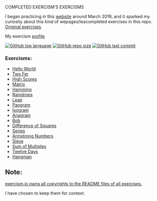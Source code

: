 COMPLETED EXERCISM'S EXERCISMS

I began practicing in this [website](https://exercism.io) around March 2019, and
it sparked my curiosity about this kind of wepages/leacompleted exercises in this repo.
[Original exercises](exercism.io/languages/python/exercises).

My exercism [profile](https://exercism.io/profiles/ibLeDy)

[![GitHub top language](https://img.shields.io/github/languages/top/ibLeDy/exercisms-python)](https://github.com/ibLeDy/exercisms-python/search?l=python)
[![GitHub repo size](https://img.shields.io/github/repo-size/ibLeDy/exercisms-python)](https://github.com/ibLeDy/exercisms-python)
[![GitHub last commit](https://img.shields.io/github/last-commit/ibLeDy/exercisms-python)](https://github.com/ibLeDy/exercisms-python/commits/master)

### Exercisms:

  - [Hello World](completed/hello-world)
  - [Two Fer](completed/two-fer)
  - [High Scores](completed/high-scores)
  - [Matrix](completed/matrix)
  - [Hamming](completed/hamming)
  - [Raindrops](completed/raindrops)
  - [Leap](completed/leap)
  - [Pangram](completed/pangram)
  - [Isogram](completed/isogram)
  - [Anagram](completed/anagram)
  - [Bob](completed/bob)
  - [Difference of Squares](completed/difference-of-squares)
  - [Series](completed/series)
  - [Armstrong Numbers](completed/armstrong-numbers)
  - [Sieve](completed/sieve)
  - [Sum of Multiples](completed/sum-of-multiples)
  - [Twelve Days](completed/twelve-days)
  - [Hangman](completed/hangman)

## Note:

[exercism.io owns all copyrights to the README files of all exercises.](https://github.com/exercism/python/blob/master/LICENSE)

I have chosen to keep them for context.
